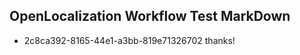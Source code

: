 ## OpenLocalization Workflow Test MarkDown
* 2c8ca392-8165-44e1-a3bb-819e71326702 thanks!

<!--HONumber=Aug16_HO2-->


